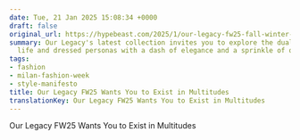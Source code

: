 ```yaml
---
date: Tue, 21 Jan 2025 15:08:34 +0000
draft: false
original_url: https://hypebeast.com/2025/1/our-legacy-fw25-fall-winter-2025-milan-fashion-week
summary: Our Legacy's latest collection invites you to explore the dualities of daily
  life and dressed personas with a dash of elegance and a sprinkle of quirkiness.
tags:
- fashion
- milan-fashion-week
- style-manifesto
title: Our Legacy FW25 Wants You to Exist in Multitudes
translationKey: Our Legacy FW25 Wants You to Exist in Multitudes
---
```


Our Legacy FW25 Wants You to Exist in Multitudes